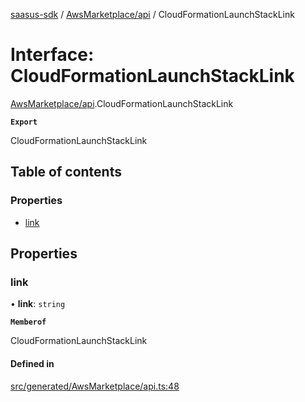 [saasus-sdk](../README.md) / [AwsMarketplace/api](../modules/AwsMarketplace_api.md) / CloudFormationLaunchStackLink

# Interface: CloudFormationLaunchStackLink

[AwsMarketplace/api](../modules/AwsMarketplace_api.md).CloudFormationLaunchStackLink

**`Export`**

CloudFormationLaunchStackLink

## Table of contents

### Properties

- [link](AwsMarketplace_api.CloudFormationLaunchStackLink.md#link)

## Properties

### link

• **link**: `string`

**`Memberof`**

CloudFormationLaunchStackLink

#### Defined in

[src/generated/AwsMarketplace/api.ts:48](https://github.com/saasus-platform/saasus-sdk-javascript/blob/2c78b0a/src/generated/AwsMarketplace/api.ts#L48)
